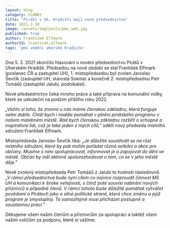```yaml
---
layout: blog
category: CLANKY
title: 'Piráti v Uh. Hradišti mají nové předsednictvo'
date: 2021-2-10
image: /assets/img/posts/pms_web.jpg
published: true
author: František Elfmark
authorId: frantisek.elfmark
tags: 'pms vedeni uherske hradiste'
---
```


Dne 5. 2. 2021 skončilo hlasování o novém předsednictvu Pirátů v Uherském Hradišti. Předsedou na nové období se stal František Elfmark (poslanec ČR a zastupitel UH), 1. místopředsedou byl zvolen Jaroslav Ševčík (zastupitel UH, starosta Sokola) a konečně 2. místopředsedou Petr Tomášů (zastupitel Jalubí, podnikatel).

Nové předsednictvo čeká mnoho práce a také příprava na komunální volby, které se uskuteční na podzim příštího roku 2022. 

*„Vážím si toho, že zrovna u nás máme členskou základnu, která funguje velmi dobře. Chtěl bych i nadále pomáhat v plnění pirátského programu v našem malebném městě. Rád bych členskou základnu rozšířil o schopné a inspirativní lidi, což je také jeden z mých cílů,”* sdělil nový předseda místního sdružení František Elfmark.

Místopředseda Jaroslav Ševčík říká: *„Je důležité soustředit se na růst místního sdružení, které by pak mohlo pořádat různá setkání a akce pro občany. Musíme s nimi spolupracovat, informovat je a zapojovat do dění ve městě. Občan by měl aktivně spolurozhodovat o tom, co se v jeho městě děje.”*

Nově zvolený místopředseda Petr Tomášů z Jalubí to hodnotí následovně. *„V rámci předsednictva bude nyní cílem co nejvíce rozproudit činnost MS UH a komunikaci k široké veřejnosti, s čímž poté souvisí nabírání nových příznivců a případně členů. V rámci tohoto bude důležité pomáhat vytvářet povědomí o Pirátech jako o silné politické straně, která chce změnu a jejíž program je smysluplný. To samozřejmě musí přicházet postupně a soustavnou prací.”*

Děkujeme všem našim členům a příznivcům za spolupráci a taktéž všem našim voličům za podporu, které si vážíme.
